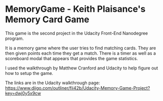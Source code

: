 # MemoryGame - Keith Plaisance's Memory Card Game

This game is the second project in the Udacity Front-End Nanodegree program.

It is a memory game where the user tries to find matching cards. They are then given points each time they get a match.
There is a timer as well as a scoreboard modal that appears that provides the game statistics.

I used the walkthrough by Matthew Cranford and Udacity to help figure out how to setup the game.

The links are in the Udacity walkthrough page: https://www.diigo.com/outliner/fii42b/Udacity-Memory-Game-Project?key=dwj0y5x9cw

